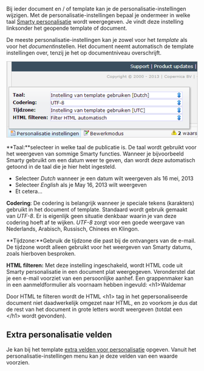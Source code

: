 Bij ieder document en / of template kan je de
personalisatie-instellingen wijzigen. Met de personalisatie-instellingen
bepaal je ondermeer in welke taal [Smarty
personalisatie](./what-is-personalization.md)
wordt weergegeven. Je vindt deze instelling linksonder het geopende
template of document.

De meeste personalisatie-instellingen kan je zowel voor het *template*
als voor het *document*instellen. Het document neemt automatisch de
template instellingen over, tenzij je het op documentniveau
overschrijft.

![](../images/personalisatieinstellingen.png)

**Taal:**selecteer in welke taal de publicatie is. De taal wordt
gebruikt voor het weergeven van sommige Smarty functies. Wanneer je
bijvoorbeeld Smarty gebruikt om een datum weer te geven, dan wordt deze
automatisch getoond in de taal die je hier hebt ingesteld.

-   Selecteer *Dutch* wanneer je een datum wilt weergeven als 16 mei,
    2013
-   Selecteer *English* als je May 16, 2013 wilt weergeven
-   Et cetera...

**Codering**: De codering is belangrijk wanneer je speciale tekens
(karakters) gebruikt in het document of template. Standaard wordt
gebruik gemaakt van *UTF-8*. Er is eigenlijk geen situatie denkbaar
waarin je van deze codering hoeft af te wijken. *UTF-8* zorgt voor een
goede weergave van Nederlands, Arabisch, Russisch, Chinees en Klingon.

**Tijdzone:**Gebruik de tijdzone die past bij de ontvangers van de
e-mail. De tijdzone wordt alleen gebruikt voor het weergeven van Smarty
datums, zoals hierboven besproken.

**HTML filteren:** Met deze instelling ingeschakeld, wordt HTML code uit
Smarty personalisatie in een document plat weergegeven. Veronderstel dat
je een e-mail voorziet van een persoonlijke aanhef. Een grappenmaker kan
in een aanmeldformulier als voornaam hebben ingevuld: \<h1\>Waldemar

Door HTML te filteren wordt de HTML \<h1\> tag in het gepersonaliseerde
document niet daadwerkelijk omgezet naar HTML, en zo voorkom je dus dat
de rest van het document in grote letters wordt weergeven (totdat een
\</h1\> wordt gevonden).

Extra personalisatie velden
---------------------------

Je kan bij het template [extra velden voor
personalisatie](./extra-fields-for-personalizing.md)
opgeven. Vanuit het personalisatie-instellingen menu kan je deze velden
van een waarde voorzien.
